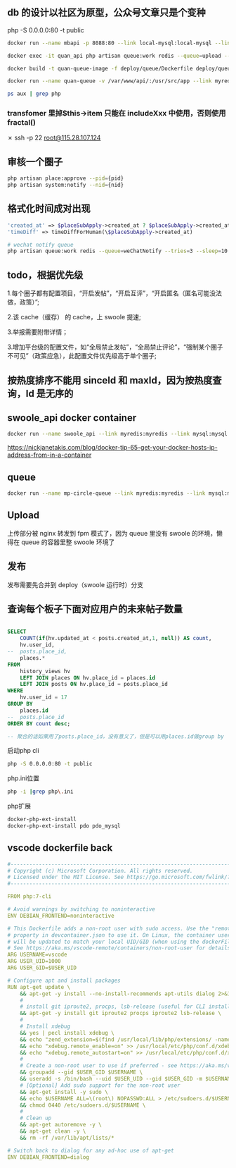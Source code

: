 ## db 的设计以社区为原型，公众号文章只是个变种

php -S 0.0.0.0:80 -t public

```bash
docker run --name mbapi -p 8088:80 --link local-mysql:local-mysql --link weapp-redis:weapp-redis -v /Users/danielwoo/self_workspace/meessage-board/meessageboardApi:/var/www/app/ -d romeoz/docker-nginx-php:7.2
```

```bash
docker exec -it quan_api php artisan queue:work redis --queue=upload --tries=3 --sleep=10
```

```bash
docker build -t quan-queue-image -f deploy/queue/Dockerfile deploy/queue
```

```bash
docker run --name quan-queue -v /var/www/api/:/usr/src/app --link myredis:myredis --link mysql:mysql -d pensacola1989/quan-queue-image:v1

```

```bash
ps aux | grep php
```

### transfomer 里掉\$this->item 只能在 includeXxx 中使用，否则使用 fractal()

✗ ssh -p 22 root@115.28.107.124

## 审核一个圈子

```bash
php artisan place:approve --pid={pid}
php artisan system:notify --nid={nid}
```

## 格式化时间成对出现

```php
'created_at' => $placeSubApply->created_at ? $placeSubApply->created_at->toDateTimeString() : null,
'timeDiff' => timeDiffForHuman(\$placeSubApply->created_at)
```

```bash
# wechat notify queue
php artisan queue:work redis --queue=weChatNotify --tries=3 --sleep=10
```

## todo，根据优先级

1.每个圈子都有配置项目，“开启发帖”，“开启互评”，“开启匿名（匿名可能没法做，政策）”;

2.该 cache（缓存） 的 cache，上 swoole 提速;

3.举报需要附带详情；

3.增加平台级的配置文件，如“全局禁止发帖”，“全局禁止评论”，“强制某个圈子不可见”（政策应急），此配置文件优先级高于单个圈子;

## 按热度排序不能用 sinceId 和 maxId，因为按热度查询，Id 是无序的

## swoole_api docker container

```bash
docker run --name swoole_api --link myredis:myredis --link mysql:mysql -p 8052:80 -v /var/www/swoole_mp_circle_api/:/var/www/app -d pensacola1989/swoole-api-image:v9
```

https://nickjanetakis.com/blog/docker-tip-65-get-your-docker-hosts-ip-address-from-in-a-container

## queue

```bash
docker run --name mp-circle-queue --link myredis:myredis --link mysql:mysql  -v /var/www/mpCircleApi/:/usr/src/app -d pensacola1989/quan-queue-image:v2
```

## Upload

上传部分被 nginx 转发到 fpm 模式了，因为 queue 里没有 swoole 的环境，懒得在 queue 的容器里整 swoole 环境了

## 发布

发布需要先合并到 deploy（swoole 运行时）分支

## 查询每个板子下面对应用户的未来帖子数量

```sql

SELECT
	COUNT(if(hv.updated_at < posts.created_at,1, null)) AS count,
	hv.user_id,
-- 	posts.place_id,
	places.*
FROM
	history_views hv
	LEFT JOIN places ON hv.place_id = places.id
	LEFT JOIN posts ON hv.place_id = posts.place_id
WHERE
	hv.user_id = 17
GROUP BY
	places.id
-- 	posts.place_id
ORDER BY count desc;

-- 聚合的话如果用了posts.place_id，没有意义了，但是可以用places.id做group by

```

启动php cli
```bash
php -S 0.0.0.0:80 -t public
```

php.ini位置
```bash
php -i |grep php\.ini
```
php扩展
```bash
docker-php-ext-install
docker-php-ext-install pdo pdo_mysql
```

## vscode dockerfile back

```yml
#-------------------------------------------------------------------------------------------------------------
# Copyright (c) Microsoft Corporation. All rights reserved.
# Licensed under the MIT License. See https://go.microsoft.com/fwlink/?linkid=2090316 for license information.
#-------------------------------------------------------------------------------------------------------------

FROM php:7-cli

# Avoid warnings by switching to noninteractive
ENV DEBIAN_FRONTEND=noninteractive

# This Dockerfile adds a non-root user with sudo access. Use the "remoteUser"
# property in devcontainer.json to use it. On Linux, the container user's GID/UIDs
# will be updated to match your local UID/GID (when using the dockerFile property).
# See https://aka.ms/vscode-remote/containers/non-root-user for details.
ARG USERNAME=vscode
ARG USER_UID=1000
ARG USER_GID=$USER_UID

# Configure apt and install packages
RUN apt-get update \
    && apt-get -y install --no-install-recommends apt-utils dialog 2>&1 \
    #
    # install git iproute2, procps, lsb-release (useful for CLI installs)
    && apt-get -y install git iproute2 procps iproute2 lsb-release \
    #
    # Install xdebug
    && yes | pecl install xdebug \
    && echo "zend_extension=$(find /usr/local/lib/php/extensions/ -name xdebug.so)" > /usr/local/etc/php/conf.d/xdebug.ini \
    && echo "xdebug.remote_enable=on" >> /usr/local/etc/php/conf.d/xdebug.ini \
    && echo "xdebug.remote_autostart=on" >> /usr/local/etc/php/conf.d/xdebug.ini \
    #
    # Create a non-root user to use if preferred - see https://aka.ms/vscode-remote/containers/non-root-user.
    && groupadd --gid $USER_GID $USERNAME \
    && useradd -s /bin/bash --uid $USER_UID --gid $USER_GID -m $USERNAME \
    # [Optional] Add sudo support for the non-root user
    && apt-get install -y sudo \
    && echo $USERNAME ALL=\(root\) NOPASSWD:ALL > /etc/sudoers.d/$USERNAME\
    && chmod 0440 /etc/sudoers.d/$USERNAME \
    #
    # Clean up
    && apt-get autoremove -y \
    && apt-get clean -y \
    && rm -rf /var/lib/apt/lists/*

# Switch back to dialog for any ad-hoc use of apt-get
ENV DEBIAN_FRONTEND=dialog



```